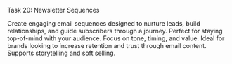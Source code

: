 Task 20: Newsletter Sequences

Create engaging email sequences designed to nurture leads, build relationships, and guide subscribers through a journey. Perfect for staying top-of-mind with your audience. Focus on tone, timing, and value. Ideal for brands looking to increase retention and trust through email content. Supports storytelling and soft selling.

